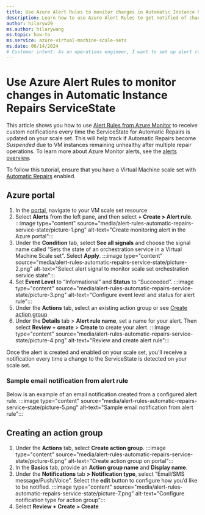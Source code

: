 ```yaml
---
title: Use Azure Alert Rules to monitor changes in Automatic Instance Repairs ServiceState
description: Learn how to use Azure Alert Rules to get notified of changes to Automatic Instance Repairs ServiceState.
author: hilaryw29
ms.author: hilarywang
ms.topic: how-to
ms.service: azure-virtual-machine-scale-sets
ms.date: 06/14/2024
# Customer intent: As an operations engineer, I want to set up alert rules for Automatic Instance Repairs ServiceState, so that I can monitor and receive notifications about changes in service status to ensure system reliability.
---
```


# Use Azure Alert Rules to monitor changes in Automatic Instance Repairs ServiceState

This article shows you how to use [Alert Rules from Azure Monitor](/azure/azure-monitor/alerts/alerts-overview) to receive custom notifications every time the ServiceState for Automatic Repairs is updated on your scale set. This will help track if Automatic Repairs become _Suspended_ due to VM instances remaining unhealthy after multiple repair operations. To learn more about Azure Monitor alerts, see the [alerts overview](/azure/azure-monitor/alerts/alerts-overview). 

To follow this tutorial, ensure that you have a Virtual Machine scale set with [Automatic Repairs](./virtual-machine-scale-sets-automatic-instance-repairs.md) enabled.

## Azure portal
1.	In the [portal](https://portal.azure.com/), navigate to your VM scale set resource
2.	Select **Alerts** from the left pane, and then select **+ Create > Alert rule**. :::image type="content" source="media/alert-rules-automatic-repairs-service-state/picture-1.png" alt-text="Create monitoring alert in the Azure portal":::
3.	Under the **Condition** tab, select **See all signals** and choose the signal name called “Sets the state of an orchestration service in a Virtual Machine Scale set”. Select **Apply**. :::image type="content" source="media/alert-rules-automatic-repairs-service-state/picture-2.png" alt-text="Select alert signal to monitor scale set orchestration service state":::
4.	Set **Event Level** to “Informational” and **Status** to “Succeeded”. :::image type="content" source="media/alert-rules-automatic-repairs-service-state/picture-3.png" alt-text="Configure event level and status for alert rule":::
5.	Under the **Actions** tab, select an existing action group or see [Create action group](#creating-an-action-group) 
6.	Under the **Details** tab > **Alert rule name**, set a name for your alert. Then select **Review + create** > **Create** to create your alert.
:::image type="content" source="media/alert-rules-automatic-repairs-service-state/picture-4.png" alt-text="Review and create alert rule":::

Once the alert is created and enabled on your scale set, you'll receive a notification every time a change to the ServiceState is detected on your scale set.

### Sample email notification from alert rule
Below is an example of an email notification created from a configured alert rule. 
:::image type="content" source="media/alert-rules-automatic-repairs-service-state/picture-5.png" alt-text="Sample email notification from alert rule":::

## Creating an action group
1. Under the **Actions** tab, select **Create action group**.
:::image type="content" source="media/alert-rules-automatic-repairs-service-state/picture-6.png" alt-text="Create action group on portal":::
2. In the **Basics** tab, provide an **Action group name** and **Display name**.
3. Under the **Notifications** tab **> Notification type**, select “Email/SMS message/Push/Voice”. Select the **edit** button to configure how you’d like to be notified.
:::image type="content" source="media/alert-rules-automatic-repairs-service-state/picture-7.png" alt-text="Configure notification type for action group":::
4. Select **Review + Create > Create**
